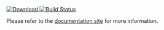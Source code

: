 [ ![Download](https://api.bintray.com/packages/rainai/maven/packager/images/download.svg) ](https://bintray.com/rainai/maven/packager/_latestVersion)
[![Build Status](https://travis-ci.com/rexmtorres/Custom-Build-Scripts.svg?branch=master)](https://travis-ci.com/rexmtorres/Custom-Build-Scripts)


Please refer to the [documentation site](https://rexmtorres.github.io/Packager/docs/) for more information.
